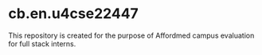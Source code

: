 # cb.en.u4cse22447
This repository is created for the purpose of Affordmed campus evaluation for full stack interns.
